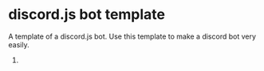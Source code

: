 # discord.js bot template
A template of a discord.js bot.
Use this template to make a discord bot very easily.

1. 

